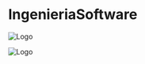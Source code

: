 # IngenieriaSoftware
![Logo](https://media.licdn.com/dms/image/v2/D4D03AQEItEPB4IhBVg/profile-displayphoto-shrink_200_200/profile-displayphoto-shrink_200_200/0/1730311375574?e=1761177600&v=beta&t=BVaIfrdKzvoNR8rAAyiRINH8U090z8uvqih4laUbaNg)

![Logo](https://media.licdn.com/dms/image/v2/D4D03AQGapvYcIcR4rg/profile-displayphoto-shrink_200_200/B4DZj3u5Q7HYAY-/0/1756502923695?e=1761177600&v=beta&t=3_IDq2EE__BaSiXiSIIUmh3Pkto9g4o8LH8Q1w3fZMk)
